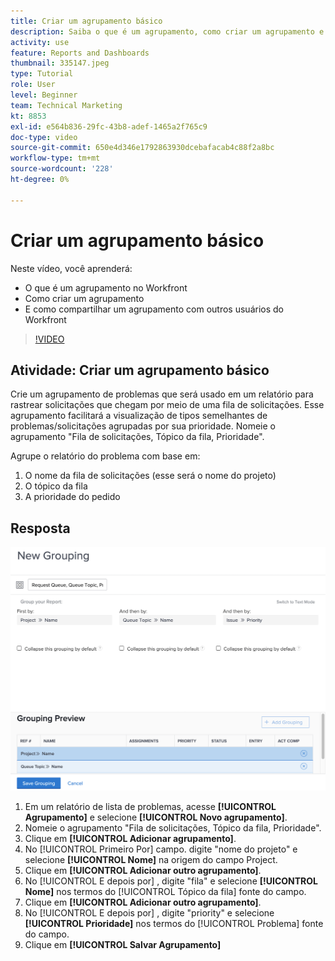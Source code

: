 ```yaml
---
title: Criar um agrupamento básico
description: Saiba o que é um agrupamento, como criar um agrupamento e como compartilhá-lo com outros usuários no Workfront.
activity: use
feature: Reports and Dashboards
thumbnail: 335147.jpeg
type: Tutorial
role: User
level: Beginner
team: Technical Marketing
kt: 8853
exl-id: e564b836-29fc-43b8-adef-1465a2f765c9
doc-type: video
source-git-commit: 650e4d346e1792863930dcebafacab4c88f2a8bc
workflow-type: tm+mt
source-wordcount: '228'
ht-degree: 0%

---
```


# Criar um agrupamento básico

Neste vídeo, você aprenderá:

* O que é um agrupamento no Workfront
* Como criar um agrupamento
* E como compartilhar um agrupamento com outros usuários do Workfront

>[!VIDEO](https://video.tv.adobe.com/v/335147/?quality=12&learn=on)

## Atividade: Criar um agrupamento básico

Crie um agrupamento de problemas que será usado em um relatório para rastrear solicitações que chegam por meio de uma fila de solicitações. Esse agrupamento facilitará a visualização de tipos semelhantes de problemas/solicitações agrupadas por sua prioridade. Nomeie o agrupamento &quot;Fila de solicitações, Tópico da fila, Prioridade&quot;.

Agrupe o relatório do problema com base em:

1. O nome da fila de solicitações (esse será o nome do projeto)
1. O tópico da fila
1. A prioridade do pedido

## Resposta

![Uma imagem da tela para criar um novo agrupamento](assets/grouping-exercise.png)

1. Em um relatório de lista de problemas, acesse **[!UICONTROL Agrupamento]** e selecione **[!UICONTROL Novo agrupamento]**.
1. Nomeie o agrupamento &quot;Fila de solicitações, Tópico da fila, Prioridade&quot;.
1. Clique em **[!UICONTROL Adicionar agrupamento]**.
1. No [!UICONTROL Primeiro Por] campo. digite &quot;nome do projeto&quot; e selecione **[!UICONTROL Nome]** na origem do campo Project.
1. Clique em **[!UICONTROL Adicionar outro agrupamento]**.
1. No [!UICONTROL E depois por] , digite &quot;fila&quot; e selecione **[!UICONTROL Nome]** nos termos do [!UICONTROL Tópico da fila] fonte do campo.
1. Clique em **[!UICONTROL Adicionar outro agrupamento]**.
1. No [!UICONTROL E depois por] , digite &quot;priority&quot; e selecione **[!UICONTROL Prioridade]** nos termos do [!UICONTROL Problema] fonte do campo.
1. Clique em **[!UICONTROL Salvar Agrupamento]**
